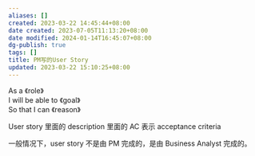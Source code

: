 ```yaml
---
aliases: []
created: 2023-03-22 14:45:44+08:00
date created: 2023-07-05T11:13:20+08:00
date modified: 2024-01-14T16:45:07+08:00
dg-publish: true
tags: []
title: PM写的User Story
updated: 2023-03-22 15:10:25+08:00
---
```


As a 《role》  
I will be able to 《goal》  
So that I can 《reason》

User story 里面的 description 里面的 AC 表示 acceptance criteria

一般情况下，user story 不是由 PM 完成的，是由 Business Analyst 完成的。